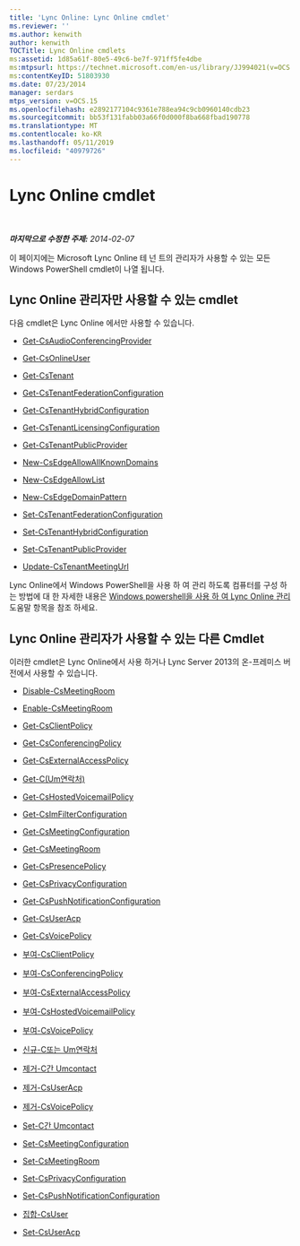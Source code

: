 ```yaml
---
title: 'Lync Online: Lync Online cmdlet'
ms.reviewer: ''
ms.author: kenwith
author: kenwith
TOCTitle: Lync Online cmdlets
ms:assetid: 1d85a61f-80e5-49c6-be7f-971ff5fe4dbe
ms:mtpsurl: https://technet.microsoft.com/en-us/library/JJ994021(v=OCS.15)
ms:contentKeyID: 51803930
ms.date: 07/23/2014
manager: serdars
mtps_version: v=OCS.15
ms.openlocfilehash: e2892177104c9361e788ea94c9cb0960140cdb23
ms.sourcegitcommit: bb53f131fabb03a66f0d000f8ba668fbad190778
ms.translationtype: MT
ms.contentlocale: ko-KR
ms.lasthandoff: 05/11/2019
ms.locfileid: "40979726"
---
```

<div data-xmlns="http://www.w3.org/1999/xhtml">

<div class="topic" data-xmlns="http://www.w3.org/1999/xhtml" data-msxsl="urn:schemas-microsoft-com:xslt" data-cs="http://msdn.microsoft.com/en-us/">

<div data-asp="http://msdn2.microsoft.com/asp">

# <a name="lync-online-cmdlets"></a>Lync Online cmdlet

</div>

<div id="mainSection">

<div id="mainBody">

<span> </span>

_**마지막으로 수정한 주제:** 2014-02-07_

이 페이지에는 Microsoft Lync Online 테 넌 트의 관리자가 사용할 수 있는 모든 Windows PowerShell cmdlet이 나열 됩니다.

<div>

## <a name="cmdlets-available-only-to-lync-online-administrators"></a>Lync Online 관리자만 사용할 수 있는 cmdlet

다음 cmdlet은 Lync Online 에서만 사용할 수 있습니다.

  - [Get-CsAudioConferencingProvider](https://technet.microsoft.com/en-us/library/JJ994030(v=OCS.15))

  - [Get-CsOnlineUser](https://technet.microsoft.com/en-us/library/JJ994026(v=OCS.15))

  - [Get-CsTenant](https://technet.microsoft.com/en-us/library/JJ994044(v=OCS.15))

  - [Get-CsTenantFederationConfiguration](https://technet.microsoft.com/en-us/library/JJ994072(v=OCS.15))

  - [Get-CsTenantHybridConfiguration](https://technet.microsoft.com/en-us/library/JJ994034(v=OCS.15))

  - [Get-CsTenantLicensingConfiguration](https://technet.microsoft.com/en-us/library/Dn362770(v=OCS.15))

  - [Get-CsTenantPublicProvider](https://technet.microsoft.com/en-us/library/JJ994016(v=OCS.15))

  - [New-CsEdgeAllowAllKnownDomains](https://technet.microsoft.com/en-us/library/JJ994088(v=OCS.15))

  - [New-CsEdgeAllowList](https://technet.microsoft.com/en-us/library/JJ994023(v=OCS.15))

  - [New-CsEdgeDomainPattern](https://technet.microsoft.com/en-us/library/JJ994040(v=OCS.15))

  - [Set-CsTenantFederationConfiguration](https://technet.microsoft.com/en-us/library/JJ994080(v=OCS.15))

  - [Set-CsTenantHybridConfiguration](https://technet.microsoft.com/en-us/library/JJ994046(v=OCS.15))

  - [Set-CsTenantPublicProvider](https://technet.microsoft.com/en-us/library/JJ994047(v=OCS.15))

  - [Update-CsTenantMeetingUrl](https://technet.microsoft.com/en-us/library/Dn424754(v=OCS.15))

Lync Online에서 Windows PowerShell을 사용 하 여 관리 하도록 컴퓨터를 구성 하는 방법에 대 한 자세한 내용은 [Windows powershell을 사용 하 여 Lync Online 관리](https://technet.microsoft.com/en-us/library/Dn362831(v=OCS.15))도움말 항목을 참조 하세요.

</div>

<div>

## <a name="other-cmdlets-available-to-lync-online-administrators"></a>Lync Online 관리자가 사용할 수 있는 다른 Cmdlet

이러한 cmdlet은 Lync Online에서 사용 하거나 Lync Server 2013의 온-프레미스 버전에서 사용할 수 있습니다.

  - [Disable-CsMeetingRoom](https://technet.microsoft.com/en-us/library/JJ204723(v=OCS.15))

  - [Enable-CsMeetingRoom](https://technet.microsoft.com/en-us/library/JJ205062(v=OCS.15))

  - [Get-CsClientPolicy](https://technet.microsoft.com/en-us/library/Gg398830(v=OCS.15))

  - [Get-CsConferencingPolicy](https://technet.microsoft.com/en-us/library/Gg398293(v=OCS.15))

  - [Get-CsExternalAccessPolicy](https://technet.microsoft.com/en-us/library/Gg425805(v=OCS.15))

  - [Get-C(Um연락처)](https://technet.microsoft.com/en-us/library/Gg412725(v=OCS.15))

  - [Get-CsHostedVoicemailPolicy](https://technet.microsoft.com/en-us/library/Gg398348(v=OCS.15))

  - [Get-CsImFilterConfiguration](https://technet.microsoft.com/en-us/library/Gg398980(v=OCS.15))

  - [Get-CsMeetingConfiguration](https://technet.microsoft.com/en-us/library/Gg425875(v=OCS.15))

  - [Get-CsMeetingRoom](https://technet.microsoft.com/en-us/library/JJ205277(v=OCS.15))

  - [Get-CsPresencePolicy](https://technet.microsoft.com/en-us/library/Gg398463(v=OCS.15))

  - [Get-CsPrivacyConfiguration](https://technet.microsoft.com/en-us/library/Gg413002(v=OCS.15))

  - [Get-CsPushNotificationConfiguration](https://technet.microsoft.com/en-us/library/Hh690049(v=OCS.15))

  - [Get-CsUserAcp](https://technet.microsoft.com/en-us/library/Gg398978(v=OCS.15))

  - [Get-CsVoicePolicy](https://technet.microsoft.com/en-us/library/Gg398101(v=OCS.15))

  - [부여-CsClientPolicy](https://technet.microsoft.com/en-us/library/Gg412942(v=OCS.15))

  - [부여-CsConferencingPolicy](https://technet.microsoft.com/en-us/library/Gg425937(v=OCS.15))

  - [부여-CsExternalAccessPolicy](https://technet.microsoft.com/en-us/library/Gg425942(v=OCS.15))

  - [부여-CsHostedVoicemailPolicy](https://technet.microsoft.com/en-us/library/Gg412829(v=OCS.15))

  - [부여-CsVoicePolicy](https://technet.microsoft.com/en-us/library/Gg398828(v=OCS.15))

  - [신규-C또는 Um연락처](https://technet.microsoft.com/en-us/library/Gg398139(v=OCS.15))

  - [제거-C간 Umcontact](rehttps://technet.microsoft.com/en-us/library/Gg425842(v=OCS.15))

  - [제거-CsUserAcp](https://technet.microsoft.com/en-us/library/Gg398982(v=OCS.15))

  - [제거-CsVoicePolicy](https://technet.microsoft.com/en-us/library/Gg398309(v=OCS.15))

  - [Set-C간 Umcontact](https://technet.microsoft.com/en-us/library/Gg412944(v=OCS.15))

  - [Set-CsMeetingConfiguration](https://technet.microsoft.com/en-us/library/Gg398648(v=OCS.15))

  - [Set-CsMeetingRoom](https://technet.microsoft.com/en-us/library/JJ204831(v=OCS.15))

  - [Set-CsPrivacyConfiguration](https://technet.microsoft.com/en-us/library/Gg398484(v=OCS.15))

  - [Set-CsPushNotificationConfiguration](https://technet.microsoft.com/en-us/library/Hh690013(v=OCS.15))

  - [집합-CsUser](https://technet.microsoft.com/en-us/library/Gg398510(v=OCS.15))

  - [Set-CsUserAcp](https://technet.microsoft.com/en-us/library/Gg413018(v=OCS.15))

</div>

</div>

<span> </span>

</div>

</div>

</div>

